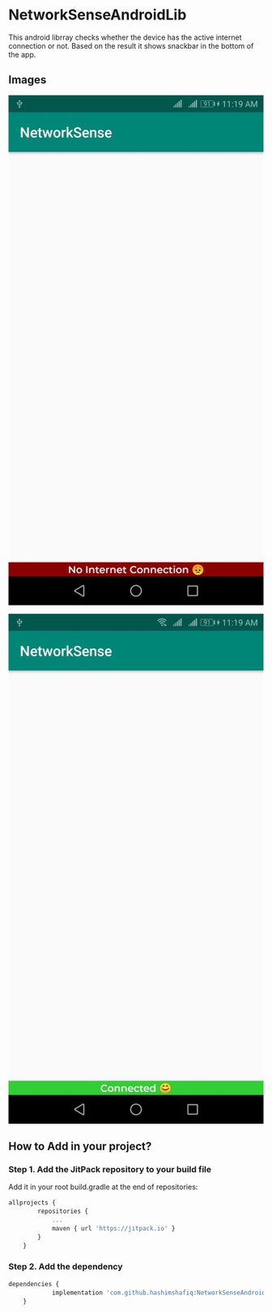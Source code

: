 # NetworkSenseAndroidLib

This android librray checks whether the device has the active internet connection or not. Based on the result it shows snackbar in the bottom of the app.

## Images

![Internet Not Connected](/images/no-internet.jpg)


![Internet Connected](/images/connected.jpg)


## How to Add in your project?

### Step 1. Add the JitPack repository to your build file

Add it in your root build.gradle at the end of repositories:

``` javascript
allprojects {
		repositories {
			...
			maven { url 'https://jitpack.io' }
		}
	} 
```

### Step 2. Add the dependency

```javascript
dependencies {
	        implementation 'com.github.hashimshafiq:NetworkSenseAndroidLib:v0.0.1'
	}
```
  





